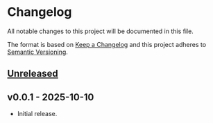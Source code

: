 # Changelog

All notable changes to this project will be documented in this file.

The format is based on [Keep a Changelog](http://keepachangelog.com/) and this project adheres to
[Semantic Versioning](http://semver.org/).

## [Unreleased]

## v0.0.1 - 2025-10-10

- Initial release.

[Unreleased]: https://github.com/raphaelstolt/readme-lint/compare/v0.0.1...HEAD
